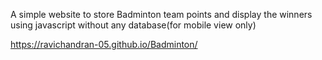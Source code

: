 A simple website to store Badminton team points and display the winners using javascript without any database(for mobile view only)

https://ravichandran-05.github.io/Badminton/
